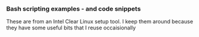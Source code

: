 ### Bash scripting examples - and code snippets
These are from an Intel Clear Linux setup tool. I keep them around because they have some useful bits that I reuse occaisionally
